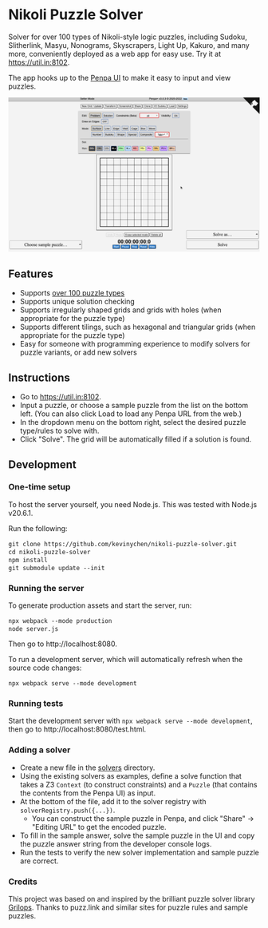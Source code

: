 # Nikoli Puzzle Solver

Solver for over 100 types of Nikoli-style logic puzzles, including Sudoku, Slitherlink, Masyu, Nonograms, Skyscrapers, Light Up, Kakuro, and many more, conveniently deployed as a web app for easy use. Try it at https://util.in:8102.

The app hooks up to the [Penpa UI](https://github.com/swaroopg92/penpa-edit) to make it easy to input and view puzzles.

![Solving](solving.gif)

## Features

- Supports [over 100 puzzle types](src/solvers)
- Supports unique solution checking
- Supports irregularly shaped grids and grids with holes (when appropriate for the puzzle type)
- Supports different tilings, such as hexagonal and triangular grids (when appropriate for the puzzle type)
- Easy for someone with programming experience to modify solvers for puzzle variants, or add new solvers

## Instructions

- Go to https://util.in:8102.
- Input a puzzle, or choose a sample puzzle from the list on the bottom left. (You can also click Load to load any Penpa URL from the web.)
- In the dropdown menu on the bottom right, select the desired puzzle type/rules to solve with.
- Click "Solve". The grid will be automatically filled if a solution is found.

## Development

### One-time setup

To host the server yourself, you need Node.js. This was tested with Node.js v20.6.1.

Run the following:

    git clone https://github.com/kevinychen/nikoli-puzzle-solver.git
    cd nikoli-puzzle-solver
    npm install
    git submodule update --init

### Running the server

To generate production assets and start the server, run:

    npx webpack --mode production
    node server.js

Then go to http://localhost:8080.

To run a development server, which will automatically refresh when the source code changes:

    npx webpack serve --mode development

### Running tests

Start the development server with `npx webpack serve --mode development`, then go to http://localhost:8080/test.html.

### Adding a solver

- Create a new file in the [solvers](src/solvers) directory.
- Using the existing solvers as examples, define a solve function that takes a Z3 `Context` (to construct constraints) and a `Puzzle` (that contains the contents from the Penpa UI) as input.
- At the bottom of the file, add it to the solver registry with `solverRegistry.push({...})`.
    - You can construct the sample puzzle in Penpa, and click "Share" -> "Editing URL" to get the encoded puzzle.
- To fill in the sample answer, solve the sample puzzle in the UI and copy the puzzle answer string from the developer console logs.
- Run the tests to verify the new solver implementation and sample puzzle are correct.

### Credits

This project was based on and inspired by the brilliant puzzle solver library [Grilops](https://github.com/obijywk/grilops).
Thanks to puzz.link and similar sites for puzzle rules and sample puzzles.

